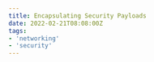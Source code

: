 ```yaml
---
title: Encapsulating Security Payloads
date: 2022-02-21T08:08:00Z
tags:
- 'networking'
- 'security'
---
```



